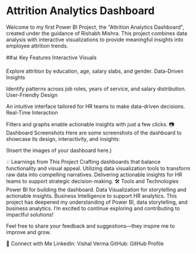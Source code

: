 # Attrition Analytics Dashboard
Welcome to my first Power BI Project, the "Attrition Analytics Dashboard", created under the guidance of Rishabh Mishra. This project combines data analysis with interactive visualizations to provide meaningful insights into employee attrition trends.

##📊 Key Features
Interactive Visuals

Explore attrition by education, age, salary slabs, and gender.
Data-Driven Insights

Identify patterns across job roles, years of service, and salary distribution.
User-Friendly Design

An intuitive interface tailored for HR teams to make data-driven decisions.
Real-Time Interaction

Filters and graphs enable actionable insights with just a few clicks.
📷 Dashboard Screenshots
Here are some screenshots of the dashboard to showcase its design, interactivity, and insights:

(Insert the images of your dashboard here.)

💡 Learnings from This Project
Crafting dashboards that balance functionality and visual appeal.
Utilizing data visualization tools to transform raw data into compelling narratives.
Delivering actionable insights for HR teams to support strategic decision-making.
🛠 Tools and Technologies
Power BI for building the dashboard.
Data Visualization for storytelling and actionable insights.
Business Intelligence to support HR analytics.
This project has deepened my understanding of Power BI, data storytelling, and business analytics. I’m excited to continue exploring and contributing to impactful solutions!

Feel free to share your feedback and suggestions—they inspire me to improve and grow.

🔗 Connect with Me
LinkedIn: Vishal Verma
GitHub: GitHub Profile

